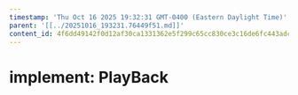 ```yaml
---
timestamp: 'Thu Oct 16 2025 19:32:31 GMT-0400 (Eastern Daylight Time)'
parent: '[[../20251016_193231.76449f51.md]]'
content_id: 4f6dd49142f0d12af30ca1331362e5f299c65cc830ce3c16de6fc443adcef6c5
---
```


# implement: PlayBack
